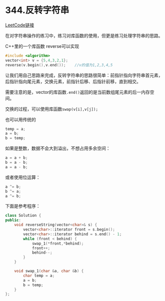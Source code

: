 # 344.反转字符串

[LeetCode链接](https://leetcode-cn.com/problems/reverse-string/)

在对字符串操作的练习中，练习对库函数的使用，但更是练习处理字符串的思路。

C++里的一个库函数 reverse可以实现

```c++
#include <algorithm>
vector<int> v = {5,4,3,2,1};
reverse(v.begin(),v.end());    //v的值为1,2,3,4,5
```

让我们用自己思路来完成，反转字符串的思路很简单：前指针指向字符串首元素，后指针指向尾元素，交换元素，前指针后移、后指针前移，直到相交。

需要注意的是，vector的库函数`.end()`返回的是当前数组尾元素的后一内存空间。

交换的过程，可以使用库函数`swap(v[i],v[j]);`

也可以用传统的
```c++
temp = a;
a = b;
b = temp;
```
如果是整数，数据不会大到溢出，不想占用多余空间：
```c++
a = a + b;
b = a - b;
a = a - b;
```
或者使用位运算：
```c++
a ^= b;
b ^= a;
a ^= b;
```

下面是参考程序：
```c++
class Solution {
public:
    void reverseString(vector<char>& s) {
        vector<char>::iterator front = s.begin();
        vector<char>::iterator behind = s.end() - 1;
        while (front < behind) {
            swap_1(*front,*behind);
            front++;
            behind--;
        }
    }

    void swap_1(char &a, char &b) {
        char temp = a;
        a = b;
        b = temp;
    }
};
```


